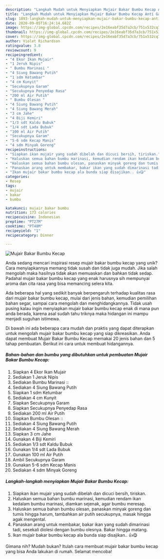```yaml
---
description: "Langkah Mudah untuk Menyiapkan Mujair Bakar Bumbu Kecap Anti Gagal"
title: "Langkah Mudah untuk Menyiapkan Mujair Bakar Bumbu Kecap Anti Gagal"
slug: 1893-langkah-mudah-untuk-menyiapkan-mujair-bakar-bumbu-kecap-anti-gagal
date: 2020-09-05T16:24:14.682Z
image: https://img-global.cpcdn.com/recipes/2e16eabf35d7a3cb/751x532cq70/mujair-bakar-bumbu-kecap-foto-resep-utama.jpg
thumbnail: https://img-global.cpcdn.com/recipes/2e16eabf35d7a3cb/751x532cq70/mujair-bakar-bumbu-kecap-foto-resep-utama.jpg
cover: https://img-global.cpcdn.com/recipes/2e16eabf35d7a3cb/751x532cq70/mujair-bakar-bumbu-kecap-foto-resep-utama.jpg
author: Violet Richardson
ratingvalue: 3.8
reviewcount: 9
recipeingredient:
- "4 Ekor Ikan Mujair"
- "1 Jeruk Nipis"
- " Bumbu Marinasi "
- "4 Siung Bawang Putih"
- "1 sdm Ketumbar"
- "4 cm Kunyit"
- "Secukupnya Garam"
- "Secukupnya Penyedap Rasa"
- "200 ml Air Putih"
- " Bumbu Olesan "
- "4 Siung Bawang Putih"
- "4 Siung Bawang Merah"
- "3 cm Jahe"
- "4 Biji Kemiri"
- "1/3 sdt Kaldu Bubuk"
- "1/4 sdt Lada Bubuk"
- "100 ml Air Putih"
- "Secukupnya Garam"
- "5-6 sdm Kecap Manis"
- "4 sdm Minyak Goreng"
recipeinstructions:
- "Siapkan ikan mujair yang sudah dibelah dan dicuci bersih, tiriskan."
- "Haluskan semua bahan bumbu marinasi, kemudian rendam ikan kedalam bumbu marinasi, diamkan sejenak, agar bumbu meresap."
- "Haluskan semua bahan bumbu olesan, panaskan minyak goreng dan tumis hingga harum, tambahkan air putih secukupnya, masak hingga agak mengental."
- "Panaskan arang untuk membakar, bakar ikan yang sudah dimarinasi tadi, sesekali diolesi dengan bumbu olesnya. Bakar hingga matang."
- "Ikan mujair bakar bumbu kecap ala bunda siap disajikan.. 👍😋"
categories:
- Resep
tags:
- mujair
- bakar
- bumbu

katakunci: mujair bakar bumbu 
nutrition: 173 calories
recipecuisine: Indonesian
preptime: "PT27M"
cooktime: "PT48M"
recipeyield: "1"
recipecategory: Dinner

---
```



![Mujair Bakar Bumbu Kecap](https://img-global.cpcdn.com/recipes/2e16eabf35d7a3cb/751x532cq70/mujair-bakar-bumbu-kecap-foto-resep-utama.jpg)

Anda sedang mencari inspirasi resep mujair bakar bumbu kecap yang unik? Cara menyiapkannya memang tidak susah dan tidak juga mudah. Jika salah mengolah maka hasilnya tidak akan memuaskan dan bahkan tidak sedap. Padahal mujair bakar bumbu kecap yang enak harusnya sih mempunyai aroma dan cita rasa yang bisa memancing selera kita.

Ada beberapa hal yang sedikit banyak berpengaruh terhadap kualitas rasa dari mujair bakar bumbu kecap, mulai dari jenis bahan, kemudian pemilihan bahan segar, sampai cara mengolah dan menghidangkannya. Tidak usah pusing kalau ingin menyiapkan mujair bakar bumbu kecap enak di mana pun anda berada, karena asal sudah tahu triknya maka hidangan ini mampu menjadi suguhan istimewa.




Di bawah ini ada beberapa cara mudah dan praktis yang dapat diterapkan untuk mengolah mujair bakar bumbu kecap yang siap dikreasikan. Anda dapat membuat Mujair Bakar Bumbu Kecap memakai 20 jenis bahan dan 5 tahap pembuatan. Berikut ini cara untuk membuat hidangannya.

<!--inarticleads1-->

##### Bahan-bahan dan bumbu yang dibutuhkan untuk pembuatan Mujair Bakar Bumbu Kecap:

1. Siapkan 4 Ekor Ikan Mujair
1. Sediakan 1 Jeruk Nipis
1. Sediakan  Bumbu Marinasi ::
1. Sediakan 4 Siung Bawang Putih
1. Siapkan 1 sdm Ketumbar
1. Sediakan 4 cm Kunyit
1. Siapkan Secukupnya Garam
1. Siapkan Secukupnya Penyedap Rasa
1. Sediakan 200 ml Air Putih
1. Siapkan  Bumbu Olesan ::
1. Sediakan 4 Siung Bawang Putih
1. Sediakan 4 Siung Bawang Merah
1. Siapkan 3 cm Jahe
1. Gunakan 4 Biji Kemiri
1. Sediakan 1/3 sdt Kaldu Bubuk
1. Gunakan 1/4 sdt Lada Bubuk
1. Gunakan 100 ml Air Putih
1. Ambil Secukupnya Garam
1. Gunakan 5-6 sdm Kecap Manis
1. Sediakan 4 sdm Minyak Goreng




<!--inarticleads2-->

##### Langkah-langkah menyiapkan Mujair Bakar Bumbu Kecap:

1. Siapkan ikan mujair yang sudah dibelah dan dicuci bersih, tiriskan.
1. Haluskan semua bahan bumbu marinasi, kemudian rendam ikan kedalam bumbu marinasi, diamkan sejenak, agar bumbu meresap.
1. Haluskan semua bahan bumbu olesan, panaskan minyak goreng dan tumis hingga harum, tambahkan air putih secukupnya, masak hingga agak mengental.
1. Panaskan arang untuk membakar, bakar ikan yang sudah dimarinasi tadi, sesekali diolesi dengan bumbu olesnya. Bakar hingga matang.
1. Ikan mujair bakar bumbu kecap ala bunda siap disajikan.. 👍😋




Gimana nih? Mudah bukan? Itulah cara membuat mujair bakar bumbu kecap yang bisa Anda lakukan di rumah. Selamat mencoba!
